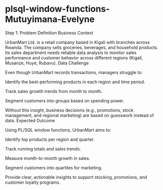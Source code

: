 # plsql-window-functions-Mutuyimana-Evelyne
Step 1: Problem Definition
Business Context

UrbanMart Ltd. is a retail company based in Kigali with branches across Rwanda. The company sells groceries, beverages, and household products.
Its sales department needs reliable data analysis to monitor sales performance and customer behavior across different regions (Kigali, Musanze, Huye, Rubavu).
Data Challenge

Even though UrbanMart records transactions, managers struggle to:

Identify the best-performing products in each region and time period.

Track sales growth trends from month to month.

Segment customers into groups based on spending power.

Without this insight, business decisions (e.g., promotions, stock management, and regional marketing) are based on guesswork instead of data.
Expected Outcome

Using PL/SQL window functions, UrbanMart aims to:

Identify top products per region and quarter.

Track running totals and sales trends.

Measure month-to-month growth in sales.

Segment customers into quartiles for marketing.

Provide clear, actionable insights to support stocking, promotions, and customer loyalty programs.
